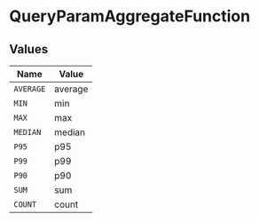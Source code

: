 # QueryParamAggregateFunction


## Values

| Name      | Value     |
| --------- | --------- |
| `AVERAGE` | average   |
| `MIN`     | min       |
| `MAX`     | max       |
| `MEDIAN`  | median    |
| `P95`     | p95       |
| `P99`     | p99       |
| `P90`     | p90       |
| `SUM`     | sum       |
| `COUNT`   | count     |